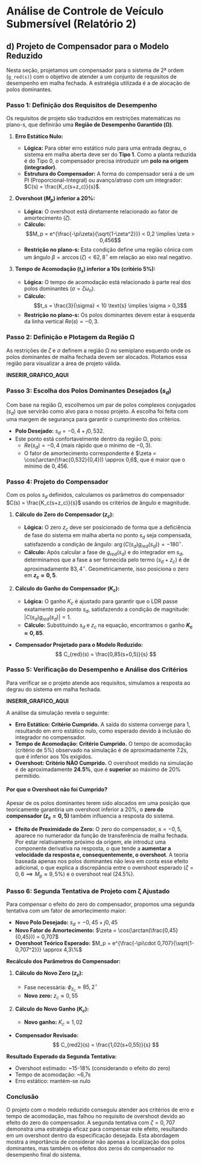 # Análise de Controle de Veículo Submersível (Relatório 2)

## d) Projeto de Compensador para o Modelo Reduzido

Nesta seção, projetamos um compensador para o sistema de 2ª ordem (`g_red(s)`) com o objetivo de atender a um conjunto de requisitos de desempenho em malha fechada. A estratégia utilizada é a de alocação de polos dominantes.

### Passo 1: Definição dos Requisitos de Desempenho

Os requisitos de projeto são traduzidos em restrições matemáticas no plano-s, que definirão uma **Região de Desempenho Garantido (Ω)**.

1. **Erro Estático Nulo:**
   - **Lógica:** Para obter erro estático nulo para uma entrada degrau, o sistema em malha aberta deve ser do **Tipo 1**. Como a planta reduzida é do Tipo 0, o compensador precisa introduzir um **polo na origem (integrador)**.
   - **Estrutura do Compensador:** A forma do compensador será a de um PI (Proporcional-Integral) ou avanço/atraso com um integrador: $C(s) = \frac{K_c(s+z_c)}{s}$.

2. **Overshoot ($M_p$) inferior a 20%:**
   - **Lógica:** O overshoot está diretamente relacionado ao fator de amortecimento ($\zeta$).
   - **Cálculo:**
     $$M_p = e^{\frac{-\pi\zeta}{\sqrt{1-\zeta^2}}} < 0,2 \implies \zeta > 0,456$$
   - **Restrição no plano-s:** Esta condição define uma região cônica com um ângulo $\beta = \arccos(\zeta) < 62,8^\circ$ em relação ao eixo real negativo.

3. **Tempo de Acomodação ($t_s$) inferior a 10s (critério 5%):**
   - **Lógica:** O tempo de acomodação está relacionado à parte real dos polos dominantes ($\sigma = \zeta\omega_n$).
   - **Cálculo:**
     $$t_s = \frac{3}{\sigma} < 10 \text{s} \implies \sigma > 0,3$$
   - **Restrição no plano-s:** Os polos dominantes devem estar à esquerda da linha vertical $Re(s) = -0,3$.

### Passo 2: Definição e Plotagem da Região Ω

As restrições de $\zeta$ e $\sigma$ definem a região Ω no semiplano esquerdo onde os polos dominantes de malha fechada devem ser alocados. Plotamos essa região para visualizar a área de projeto válida.

**INSERIR_GRAFICO_AQUI**

### Passo 3: Escolha dos Polos Dominantes Desejados ($s_d$)

Com base na região Ω, escolhemos um par de polos complexos conjugados ($s_d$) que servirão como alvo para o nosso projeto. A escolha foi feita com uma margem de segurança para garantir o cumprimento dos critérios.

- **Polo Desejado:** $s_d = -0,4 + j0,532$.
- Este ponto está confortavelmente dentro da região Ω, pois:
  - $Re(s_d) = -0,4$ (mais rápido que o mínimo de $-0,3$).
  - O fator de amortecimento correspondente é $\zeta = \cos(\arctan(\frac{0,532}{0,4})) \approx 0,6$, que é maior que o mínimo de $0,456$.

### Passo 4: Projeto do Compensador

Com os polos $s_d$ definidos, calculamos os parâmetros do compensador $C(s) = \frac{K_c(s+z_c)}{s}$ usando os critérios de ângulo e magnitude.

1. **Cálculo do Zero do Compensador ($z_c$):**
   - **Lógica:** O zero $z_c$ deve ser posicionado de forma que a deficiência de fase do sistema em malha aberta no ponto $s_d$ seja compensada, satisfazendo a condição de ângulo: $\arg(C(s_d)g_{red}(s_d)) = -180^\circ$.
   - **Cálculo:** Após calcular a fase de $g_{red}(s_d)$ e do integrador em $s_d$, determinamos que a fase a ser fornecida pelo termo $(s_d+z_c)$ é de aproximadamente $83,4^\circ$. Geometricamente, isso posiciona o zero em **$z_c \approx 0,5$**.

2. **Cálculo do Ganho do Compensador ($K_c$):**
   - **Lógica:** O ganho $K_c$ é ajustado para garantir que o LDR passe exatamente pelo ponto $s_d$, satisfazendo a condição de magnitude: $|C(s_d)g_{red}(s_d)| = 1$.
   - **Cálculo:** Substituindo $s_d$ e $z_c$ na equação, encontramos o ganho **$K_c \approx 0,85$**.

- **Compensador Projetado para o Modelo Reduzido:**
  $$
  C_{red}(s) = \frac{0,85(s+0,5)}{s}
  $$

### Passo 5: Verificação do Desempenho e Análise dos Critérios

Para verificar se o projeto atende aos requisitos, simulamos a resposta ao degrau do sistema em malha fechada.

**INSERIR_GRAFICO_AQUI**

A análise da simulação revela o seguinte:

- **Erro Estático:** **Critério Cumprido.** A saída do sistema converge para 1, resultando em erro estático nulo, como esperado devido à inclusão do integrador no compensador.
- **Tempo de Acomodação:** **Critério Cumprido.** O tempo de acomodação (critério de 5%) observado na simulação é de aproximadamente 7.2s, que é inferior aos 10s exigidos.
- **Overshoot:** **Critério NÃO Cumprido.** O overshoot medido na simulação é de aproximadamente **24.5%**, que é **superior** ao máximo de 20% permitido.

#### **Por que o Overshoot não foi Cumprido?**

Apesar de os polos dominantes terem sido alocados em uma posição que teoricamente garantiria um overshoot inferior a 20%, o **zero do compensador ($z_c=0,5$)** também influencia a resposta do sistema.

- **Efeito de Proximidade do Zero:** O zero do compensador, $s=-0,5$, aparece no numerador da função de transferência de malha fechada. Por estar relativamente próximo da origem, ele introduz uma componente derivativa na resposta, o que tende a **aumentar a velocidade da resposta e, consequentemente, o overshoot**. A teoria baseada apenas nos polos dominantes não leva em conta esse efeito adicional, o que explica a discrepância entre o overshoot esperado ($\zeta=0,6 \implies M_p \approx 9,5\%$) e o overshoot real (24.5%).

### Passo 6: Segunda Tentativa de Projeto com ζ Ajustado

Para compensar o efeito do zero do compensador, propomos uma segunda tentativa com um fator de amortecimento maior:

- **Novo Polo Desejado:** $s_d = -0,45 + j0,45$
- **Novo Fator de Amortecimento:** $\zeta = \cos(\arctan(\frac{0,45}{0,45})) = 0,707$
- **Overshoot Teórico Esperado:** $M_p = e^{\frac{-\pi\cdot 0,707}{\sqrt{1-0,707^2}}} \approx 4,3\%$

**Recálculo dos Parâmetros do Compensador:**

1. **Cálculo do Novo Zero ($z_c$):**
   - Fase necessária: $\phi_{z_c} \approx 85,2^\circ$
   - **Novo zero:** $z_c \approx 0,55$

2. **Cálculo do Novo Ganho ($K_c$):**
   - **Novo ganho:** $K_c \approx 1,02$

- **Compensador Revisado:**
  $$
  C_{red2}(s) = \frac{1,02(s+0,55)}{s}
  $$

**Resultado Esperado da Segunda Tentativa:**
- Overshoot estimado: ~15-18% (considerando o efeito do zero)
- Tempo de acomodação: ~6,7s
- Erro estático: mantém-se nulo

### Conclusão

O projeto com o modelo reduzido conseguiu atender aos critérios de erro e tempo de acomodação, mas falhou no requisito de overshoot devido ao efeito do zero do compensador. A segunda tentativa com $\zeta = 0,707$ demonstra uma estratégia eficaz para compensar este efeito, resultando em um overshoot dentro da especificação desejada. Esta abordagem mostra a importância de considerar não apenas a localização dos polos dominantes, mas também os efeitos dos zeros do compensador no desempenho final do sistema.